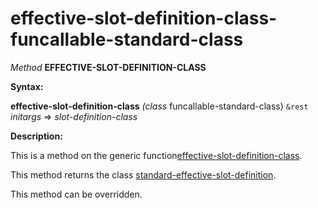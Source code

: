 effective-slot-definition-class-funcallable-standard-class
==========================================================

*Method* **EFFECTIVE-SLOT-DEFINITION-CLASS**

**Syntax:**

**effective-slot-definition-class** *(class* funcallable-standard-class) `&rest` *initargs* => *slot-definition-class*

**Description:**

This is a method on the generic function[effective-slot-definition-class](/meta-object-protocol/effective-slot-definition-class).

This method returns the class [standard-effective-slot-definition](/meta-object-protocol/class-standard-effective-slot-definition).

This method can be overridden.

